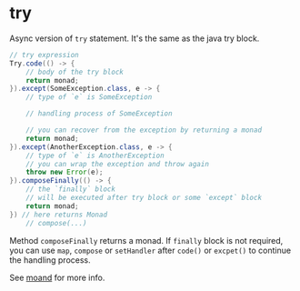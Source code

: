 # try

Async version of `try` statement. It's the same as the java try block.

```java
// try expression
Try.code(() -> {
    // body of the try block
    return monad;
}).except(SomeException.class, e -> {
    // type of `e` is SomeException

    // handling process of SomeException

    // you can recover from the exception by returning a monad
    return monad;
}).except(AnotherException.class, e -> {
    // type of `e` is AnotherException
    // you can wrap the exception and throw again
    throw new Error(e);
}).composeFinally(() -> {
    // the `finally` block
    // will be executed after try block or some `except` block
    return monad;
}) // here returns Monad
    // compose(...)
```

Method `composeFinally` returns a monad. If `finally` block is not required, you can use `map`, `compose` or `setHandler` after `code()` or `excpet()` to continue the handling process.

See [moand](monad.md) for more info.
